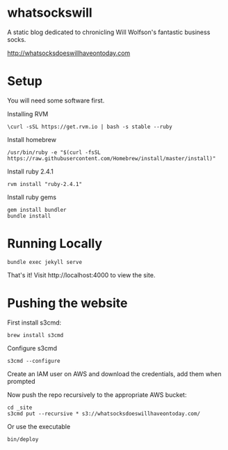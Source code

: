 # whatsockswill

A static blog dedicated to chronicling Will Wolfson's fantastic business socks.
 
http://whatsocksdoeswillhaveontoday.com

Setup
======

You will need some software first.

Installing RVM

    \curl -sSL https://get.rvm.io | bash -s stable --ruby

Install homebrew 

    /usr/bin/ruby -e "$(curl -fsSL https://raw.githubusercontent.com/Homebrew/install/master/install)"

Install ruby 2.4.1

    rvm install "ruby-2.4.1"

Install ruby gems

    gem install bundler
    bundle install

Running Locally
========

    bundle exec jekyll serve

That's it! Visit http://localhost:4000 to view the site.

Pushing the website
=======

First install s3cmd:

    brew install s3cmd  

Configure s3cmd

    s3cmd --configure

Create an IAM user on AWS and download the credentials, add them when prompted

Now push the repo recursively to the appropriate AWS bucket:
  
    cd _site  
    s3cmd put --recursive * s3://whatsocksdoeswillhaveontoday.com/

Or use the executable

    bin/deploy
